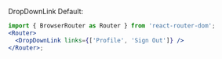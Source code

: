 DropDownLink Default:

```jsx
import { BrowserRouter as Router } from 'react-router-dom';
<Router>
  <DropDownLink links={['Profile', 'Sign Out']} />
</Router>;
```
